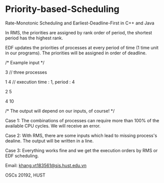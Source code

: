 # Priority-based-Scheduling

Rate-Monotonic Scheduling and Earliest-Deadline-First in C++ and Java 

In RMS, the priorities are assigned by rank order of period, the shortest period has the highest rank.

EDF updates the priorities of processes at every period of time (1 time unit in our programs). 
The priorities will be assigned in order of deadline. 

/* Example input */

3       // three processes

1 4     // execution time : 1, period : 4

2 5

4 10

/* The output will depend on our inputs, of course! */

Case 1: The combinations of processes can require more than 100% of the available CPU cycles.
        We will receive an error.

Case 2: With RMS, there are some inputs which lead to missing process's dealine. 
The output will be written in a line.

Case 3: Everything works fine and we get the execution orders by RMS or EDF scheduling.

Email: khang.vt183561@sis.hust.edu.vn

OSCs 20192, HUST
